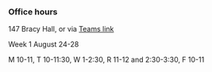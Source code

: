 ### Office hours

147 Bracy Hall, or via [Teams link](https://teams.microsoft.com/l/meetup-join/19%3ameeting_YThkYTdmODctM2ZiOS00MThkLWJjMGEtYzc0NTIxMWRjNWJi%40thread.v2/0?context=%7b%22Tid%22%3a%221c60af7a-ceae-4c39-b574-45d284c025d3%22%2c%22Oid%22%3a%2292f5a7b9-c0d4-4ef3-b8ac-684c5dded0ed%22%7d)

Week 1 August 24-28

M 10-11, T 10-11:30, W 1-2:30, R 11-12 and 2:30-3:30, F 10-11